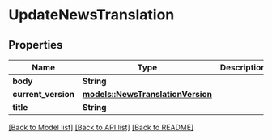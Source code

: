 # UpdateNewsTranslation

## Properties

Name | Type | Description | Notes
------------ | ------------- | ------------- | -------------
**body** | **String** |  | 
**current_version** | [**models::NewsTranslationVersion**](NewsTranslationVersion.md) |  | 
**title** | **String** |  | 

[[Back to Model list]](../README.md#documentation-for-models) [[Back to API list]](../README.md#documentation-for-api-endpoints) [[Back to README]](../README.md)


